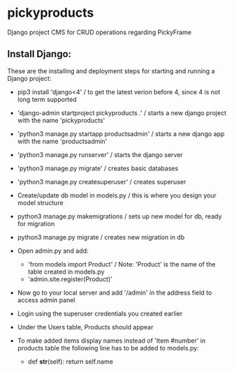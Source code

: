 # pickyproducts
Django project CMS for CRUD operations regarding PickyFrame


## Install Django: 

These are the installing and deployment steps for starting and running a Django project:

- pip3 install 'django<4' / to get the latest verion before 4, since 4 is not long term supported
- 'django-admin startproject pickyproducts .'  / starts a new django project with the name 'pickyproducts'
- 'python3 manage.py startapp productsadmin' / starts a new django app with the name 'productsadmin'
- 'python3 manage.py runserver' / starts the django server
- 'python3 manage.py migrate' / creates basic databases
- 'python3 manage.py createsuperuser' / creates superuser
- Create/update db model in models.py / this is where you design your model structure
- python3 manage.py makemigrations / sets up new model for db, ready for migration
- python3 manage.py migrate / creates new migration in db
- Open admin.py and add: 
    - 'from models import Product' / Note: 'Product' is the name of the table created in models.py
    - 'admin.site.register(Product)'

- Now go to your local server and add '/admin' in the address field to access admin panel
- Login using the superuser credentials you created earlier
- Under the Users table, Products should appear

- To make added items display names instead of 'Item #number' in products table the following line has to be added to models.py:
    -  def __str__(self):
        return self.name

